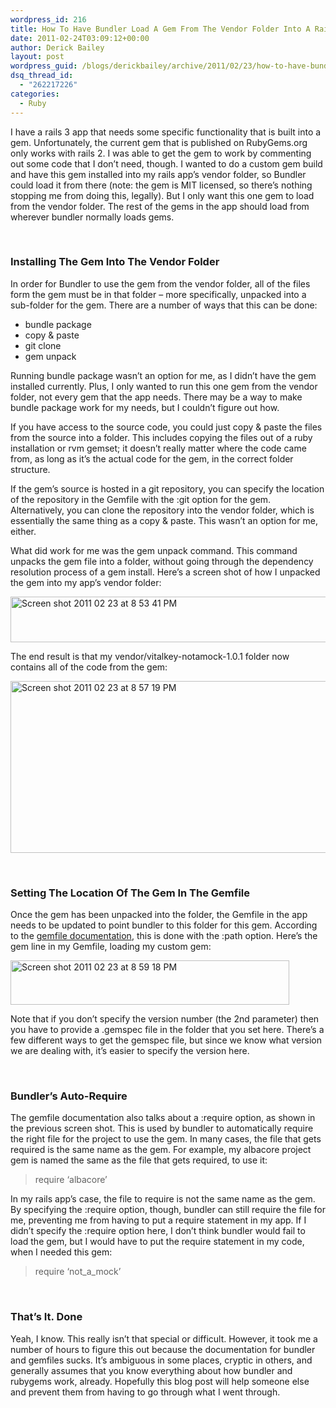 ```yaml
---
wordpress_id: 216
title: How To Have Bundler Load A Gem From The Vendor Folder Into A Rails 3 App
date: 2011-02-24T03:09:12+00:00
author: Derick Bailey
layout: post
wordpress_guid: /blogs/derickbailey/archive/2011/02/23/how-to-have-bundler-load-a-custom-gem-into-a-rails-3-app.aspx
dsq_thread_id:
  - "262217226"
categories:
  - Ruby
---
```

I have a rails 3 app that needs some specific functionality that is built into a gem. Unfortunately, the current gem that is published on RubyGems.org only works with rails 2. I was able to get the gem to work by commenting out some code that I don&#8217;t need, though. I wanted to do a custom gem build and have this gem installed into my rails app&#8217;s vendor folder, so Bundler could load it from there (note: the gem is MIT licensed, so there&#8217;s nothing stopping me from doing this, legally). But I only want this one gem to load from the vendor folder. The rest of the gems in the app should load from wherever bundler normally loads gems.

 

### Installing The Gem Into The Vendor Folder

In order for Bundler to use the gem from the vendor folder, all of the files form the gem must be in that folder &#8211; more specifically, unpacked into a sub-folder for the gem. There are a number of ways that this can be done:

  * bundle package
  * copy & paste
  * git clone
  * gem unpack

Running bundle package wasn&#8217;t an option for me, as I didn&#8217;t have the gem installed currently. Plus, I only wanted to run this one gem from the vendor folder, not every gem that the app needs. There may be a way to make bundle package work for my needs, but I couldn&#8217;t figure out how.

If you have access to the source code, you could just copy & paste the files from the source into a folder. This includes copying the files out of a ruby installation or rvm gemset; it doesn&#8217;t really matter where the code came from, as long as it&#8217;s the actual code for the gem, in the correct folder structure.

If the gem&#8217;s source is hosted in a git repository, you can specify the location of the repository in the Gemfile with the :git option for the gem. Alternatively, you can clone the repository into the vendor folder, which is essentially the same thing as a copy & paste. This wasn&#8217;t an option for me, either.

What did work for me was the gem unpack command. This command unpacks the gem file into a folder, without going through the dependency resolution process of a gem install. Here&#8217;s a screen shot of how I unpacked the gem into my app&#8217;s vendor folder:

<img src="http://lostechies.com/derickbailey/files/2011/03/Screen-shot-2011-02-23-at-8.53.41-PM.png" border="0" alt="Screen shot 2011 02 23 at 8 53 41 PM" width="600" height="73" />

The end result is that my vendor/vitalkey-notamock-1.0.1 folder now contains all of the code from the gem:

<img src="http://lostechies.com/derickbailey/files/2011/03/Screen-shot-2011-02-23-at-8.57.19-PM.png" border="0" alt="Screen shot 2011 02 23 at 8 57 19 PM" width="600" height="275" />

 

### Setting The Location Of The Gem In The Gemfile

Once the gem has been unpacked into the folder, the Gemfile in the app needs to be updated to point bundler to this folder for this gem. According to the [gemfile documentation](http://gembundler.com/man/gemfile.5.html), this is done with the :path option. Here&#8217;s the gem line in my Gemfile, loading my custom gem:

<img src="http://lostechies.com/derickbailey/files/2011/03/Screen-shot-2011-02-23-at-8.59.18-PM.png" border="0" alt="Screen shot 2011 02 23 at 8 59 18 PM" width="446" height="71" />

Note that if you don&#8217;t specify the version number (the 2nd parameter) then you have to provide a .gemspec file in the folder that you set here. There&#8217;s a few different ways to get the gemspec file, but since we know what version we are dealing with, it&#8217;s easier to specify the version here.

 

### Bundler&#8217;s Auto-Require

The gemfile documentation also talks about a :require option, as shown in the previous screen shot. This is used by bundler to automatically require the right file for the project to use the gem. In many cases, the file that gets required is the same name as the gem. For example, my albacore project gem is named the same as the file that gets required, to use it:

> require &#8216;albacore&#8217;

In my rails app&#8217;s case, the file to require is not the same name as the gem. By specifying the :require option, though, bundler can still require the file for me, preventing me from having to put a require statement in my app. If I didn&#8217;t specify the :require option here, I don&#8217;t think bundler would fail to load the gem, but I would have to put the require statement in my code, when I needed this gem:

> require &#8216;not\_a\_mock&#8217;

 

### That&#8217;s It. Done

Yeah, I know. This really isn&#8217;t that special or difficult. However, it took me a number of hours to figure this out because the documentation for bundler and gemfiles sucks. It&#8217;s ambiguous in some places, cryptic in others, and generally assumes that you know everything about how bundler and rubygems work, already. Hopefully this blog post will help someone else and prevent them from having to go through what I went through.